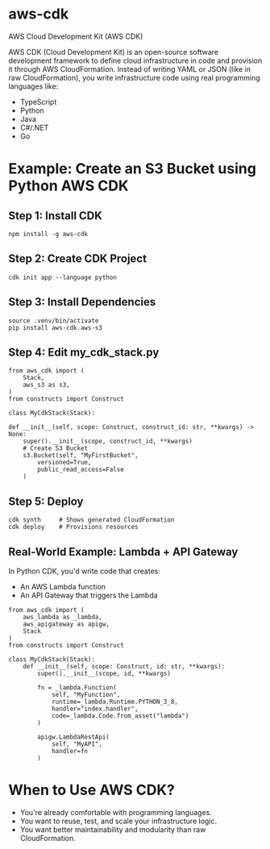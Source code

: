 # aws-cdk
AWS Cloud Development Kit (AWS CDK)

AWS CDK (Cloud Development Kit) is an open-source software development framework to define cloud infrastructure in code and provision it through AWS CloudFormation.
Instead of writing YAML or JSON (like in raw CloudFormation), you write infrastructure code using real programming languages like:

- TypeScript
- Python
- Java
- C#/.NET
- Go

# Example: Create an S3 Bucket using Python AWS CDK
## Step 1: Install CDK
`npm install -g aws-cdk`

## Step 2: Create CDK Project
```
cdk init app --language python
```

## Step 3: Install Dependencies
```
source .venv/bin/activate
pip install aws-cdk.aws-s3
```

## Step 4: Edit my_cdk_stack.py
```
from aws_cdk import (
    Stack,
    aws_s3 as s3,
)
from constructs import Construct

class MyCdkStack(Stack):

def __init__(self, scope: Construct, construct_id: str, **kwargs) -> None:
    super().__init__(scope, construct_id, **kwargs)
    # Create S3 Bucket
    s3.Bucket(self, "MyFirstBucket",
        versioned=True,
        public_read_access=False
    )
```
## Step 5: Deploy
```
cdk synth     # Shows generated CloudFormation
cdk deploy    # Provisions resources
```



## Real-World Example: Lambda + API Gateway
In Python CDK, you'd write code that creates:

- An AWS Lambda function
- An API Gateway that triggers the Lambda

```
from aws_cdk import (
    aws_lambda as _lambda,
    aws_apigateway as apigw,
    Stack
)
from constructs import Construct

class MyCdkStack(Stack):
    def __init__(self, scope: Construct, id: str, **kwargs):
        super().__init__(scope, id, **kwargs)

        fn = _lambda.Function(
            self, "MyFunction",
            runtime=_lambda.Runtime.PYTHON_3_8,
            handler="index.handler",
            code=_lambda.Code.from_asset("lambda")
        )

        apigw.LambdaRestApi(
            self, "MyAPI",
            handler=fn
        )
```

# When to Use AWS CDK?
- You're already comfortable with programming languages.
- You want to reuse, test, and scale your infrastructure logic.
- You want better maintainability and modularity than raw CloudFormation.

